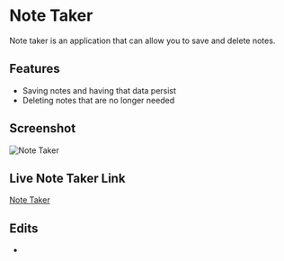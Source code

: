 # Note Taker

Note taker is an application that can allow you to save and delete notes.

## Features
* Saving notes and having that data persist
* Deleting notes that are no longer needed

## Screenshot

![Note Taker](./Develop/public/assets/images/note-taker-ss.jpeg)

## Live Note Taker Link
[Note Taker](https://marvinjvelasco.github.io/Note-Taker/)

## Edits
*

